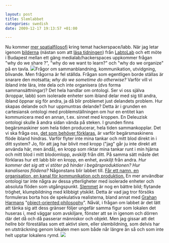 ```yaml
--- 

layout: post
title: Slemlabbet 
categories: swedish 
date: 2009-12-17 19:13:57 +01:00 

---
```


Nu kommer [mer spatialfilosofi](http://www.blay.se/2009/12/15/hackerspacets-utstrackning/) kring temat hackerspace/labb. När jag letar igenom [bilderna](http://www.flickr.com/photos/kitchenbp/sets/72157622962397582/) (nästan som att [läsa tidningen](http://www.youtube.com/watch?v=vXc9iJb7T4Q)) från [LabtoLab](http://www.labtolab.org/~labtolab/wiki/index.php/Main_Page) och ett möte i Budapest mellan ett gäng medialab/hackerspaces uppkommer frågan "why do we share ?", "why do we want to learn?" och "why do we organize" på en tavla. ![](http://farm3.static.flickr.com/2544/4169992986_327b369820.jpg)Frågor om sammanblandning, kommunikation, utvidgning, blivande. Men frågorna är fel ställda. Frågan som egentligen borde ställas är snarare den motsatta; *why do we sometime do otherwise?* Varför vill vi ibland inte lära, inte dela och inte organisera (dvs forma sammansättningar)? Det hela handlar om ontologi. Ser vi oss själva (kroppar, labb) som isolerade enheter som ibland delar med sig till andra, ibland öppnar sig för andra, ja då blir problemet just delandets problem. Hur skapas delande och hur uppmuntras delande? Detta är i grunden en cartesiansk ontologi med problemställningen om hur en entitet kan kommunicera med en annan, t.ex. sinnet med kroppen. En Deleuzisk ontologi skulle å andra sidan vända på steken. I grunden finns begärsmaskiner som hela tiden producerar, hela tiden sammankopplar. Det vi ska fråga oss, [det som behöver förklaras](http://www.blay.se/2009/07/22/sts-101/), är varför begärsmaskinens flöde ibland hindras. Varför flyter inte mina tankar och mitt blod direkt in i ditt system? Jo, för att jag har blivit med kropp ("jag" går ju inte direkt att använda här, men ändå), en kropp som riktar mina tankar runt i min hjärna och mitt blod i mitt blodomlopp, avskiljt från ditt. På samma sätt måste det förklaras hur ett labb blir en kropp, en enhet, avskiljt från andra. *Hur kommer det sig att vi stöter på hinder i begärsproduktionen? Hur kanaliseras flödena?* Någonstans blir labbet till. [Får ett namn, en organisation, en kanal för kommunikation och produktion.](http://gbg.hackerspace.se/site/om-ghs/) En mer användbar ontologi tar inte några av dessa ytterligheter med isolerade enheter och absoluta flöden som utgångspunkt. [Slemmet](http://federa.se/strukturen-ar-det-som-skall-forklaras/) är nog en bättre bild; flytande tröghet, klumpbildning med klibbigt ytskikt. Detta är vad jag tror försöks formuleras borta hos de spekulativa realisterna, bland annat med [Grahan Harmans](http://doctorzamalek2.wordpress.com/) "[object-oriented philosophy](http://www.re-press.org/content/view/63/38/)". Nåväl, i frågan om labbet är det lätt att tänka sig att dess gränser följer ungefär samma figur som lokalen det huseras i, med väggar som avskiljare, fönster att se in igenom och dörren där det då och då passerar människor och objekt. Men jag gissar att det hellre bör föreställas som ett aktivt slem, eller slembildning, som delvis har en utsträckning genom lokalen men som både når längre än så och som inte helt upptar lokalens rymd. ![](http://farm3.static.flickr.com/2593/4176177325_be07ea6fdf.jpg) 
